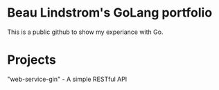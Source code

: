 # Beau Lindstrom's GoLang portfolio

This is a public github to show my experiance with Go.

# Projects
"web-service-gin" - A simple RESTful API
